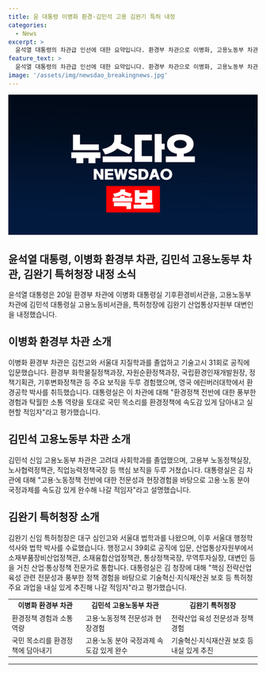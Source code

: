 ```yaml
---
title: 윤 대통령 이병화 환경·김민석 고용 김완기 특허 내정
categories:
  - News
excerpt: >
  윤석열 대통령의 차관급 인선에 대한 요약입니다. 환경부 차관으로 이병화, 고용노동부 차관으로 김민석, 특허청장으로 김완기가 내정되었다. 이병화는 환경부와 대통령비서실에서 경력이 풍부하며, 김민석은 고용부에서 노동개혁에 기여한 경력을 보유하고, 김완기는 산업·통상정책 전문가로 인정받았다. 대통령실은 각각의 인선에 대해 적임자로 평가했다.
feature_text: >
  윤석열 대통령의 차관급 인선에 대한 요약입니다. 환경부 차관으로 이병화, 고용노동부 차관으로 김민석, 특허청장으로 김완기가 내정되었다. 이병화는 환경부와 대통령비서실에서 경력이 풍부하며, 김민석은 고용부에서 노동개혁에 기여한 경력을 보유하고, 김완기는 산업·통상정책 전문가로 인정받았다. 대통령실은 각각의 인선에 대해 적임자로 평가했다.
image: '/assets/img/newsdao_breakingnews.jpg'
---
```


<p><img src="/assets/img/newsdao_breakingnews.jpg" alt="koreaapp 속보" /></p>

<h2 data-ke-size="size26">윤석열 대통령, 이병화 환경부 차관, 김민석 고용노동부 차관, 김완기 특허청장 내정 소식</h2>

<p data-ke-size="size16">윤석열 대통령은 20일 환경부 차관에 이병화 대통령실 기후환경비서관을, 고용노동부 차관에 김민석 대통령실 고용노동비서관을, 특허청장에 김완기 산업통상자원부 대변인을 내정했습니다.</p>

<h2 data-ke-size="size26">이병화 환경부 차관 소개</h2>

<p data-ke-size="size16">이병화 환경부 차관은 김천고와 서울대 지질학과를 졸업하고 기술고시 31회로 공직에 입문했습니다. 환경부 화학물질정책과장, 자원순환정책과장, 국립환경인재개발원장, 정책기획관, 기후변화정책관 등 주요 보직을 두루 경험했으며, 영국 에린버러대학에서 환경공학 박사를 취득했습니다. 대통령실은 이 차관에 대해 "환경정책 전반에 대한 풍부한 경험과 탁월한 소통 역량을 토대로 국민 목소리를 환경정책에 속도감 있게 담아내고 실현할 적임자"라고 평가했습니다.</p>

<h2 data-ke-size="size26">김민석 고용노동부 차관 소개</h2>

<p data-ke-size="size16">김민석 신임 고용노동부 차관은 고려대 사회학과를 졸업했으며, 고용부 노동정책실장, 노사협력정책관, 직업능력정책국장 등 핵심 보직을 두루 거쳤습니다. 대통령실은 김 차관에 대해 "고용·노동정책 전반에 대한 전문성과 현장경험을 바탕으로 고용·노동 분야 국정과제를 속도감 있게 완수해 나갈 적임자"라고 설명했습니다.</p>

<h2 data-ke-size="size26">김완기 특허청장 소개</h2>

<p data-ke-size="size16">김완기 신임 특허청장은 대구 심인고와 서울대 법학과를 나왔으며, 이후 서울대 행정학 석사와 법학 박사를 수료했습니다. 행정고시 39회로 공직에 입문, 산업통상자원부에서 소재부품장비산업정책관, 소재융합산업정책관, 통상정책국장, 무역투자실장, 대변인 등을 거친 산업·통상정책 전문가로 통합니다. 대통령실은 김 청장에 대해 "핵심 전략산업 육성 관련 전문성과 풍부한 정책 경험을 바탕으로 기술혁신·지식재산권 보호 등 특허청 주요 과업을 내실 있게 추진해 나갈 적임자"라고 평가했습니다.</p>

<table style="width: 100%;" data-ke-size="size16">
<tbody>
<tr>
<td style="text-align: center; height: 17px;"><b>이병화 환경부 차관</b></td>
<td style="text-align: center; height: 17px;"><b>김민석 고용노동부 차관</b></td>
<td style="text-align: center; height: 17px;"><b>김완기 특허청장</b></td>
</tr>
<tr>
<td>환경정책 경험과 소통 역량</td>
<td>고용·노동정책 전문성과 현장경험</td>
<td>전략산업 육성 전문성과 정책 경험</td>
</tr>
<tr>
<td>국민 목소리를 환경정책에 담아내기</td>
<td>고용·노동 분야 국정과제 속도감 있게 완수</td>
<td>기술혁신·지식재산권 보호 등 내실 있게 추진</td>
</tr>
</tbody>
</table>

<hr data-ke-size="size16">

